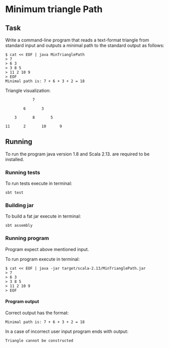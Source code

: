 # Minimum triangle Path

## Task
Write a command-line program that reads a text-format triangle from standard input and outputs a minimal path to the 
standard output as follows:

```shell
$ cat << EOF | java MinTrianglePath 
> 7
> 6 3
> 3 8 5
> 11 2 10 9
> EOF
Minimal path is: 7 + 6 + 3 + 2 = 18
```


Triangle visualization:
```shell
            7

        6       3

    3       8       5

11      2       10      9
```


## Running
To run the program java version 1.8 and Scala 2.13. are required to be installed.

### Running tests
To run tests execute in terminal:

```shell
sbt test
```

### Building jar
To build a fat jar execute in terminal:

```shell
sbt assembly
```

### Running program
Program expect above mentioned input. 

To run program execute in terminal:

```shell
$ cat << EOF | java -jar target/scala-2.13/MinTrianglePath.jar 
> 7
> 6 3
> 3 8 5
> 11 2 10 9
> EOF
```
#### Program output

Correct output has the format:
```shell
Minimal path is: 7 + 6 + 3 + 2 = 18
```
In a case of incorrect user input program ends with output:
```shell
Triangle cannot be constructed
```



